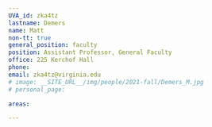 ```yaml
---
UVA_id: zka4tz
lastname: Demers
name: Matt
non-tt: true
general_position: faculty
position: Assistant Professor, General Faculty
office: 225 Kerchof Hall
phone: 
email: zka4tz@virginia.edu
# image: __SITE_URL__/img/people/2021-fall/Demers_M.jpg 
# personal_page: 

areas:

---
```

